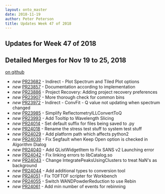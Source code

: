 ```yaml
---
layout: onto_master
date: 2018-11-19
author: Peter Peterson
title: Updates Week 47 of 2018
---
```

Updates for Week 47 of 2018
---------------------------

Detailed Merges for Nov 19 to 25, 2018
--------------------------------------
[on github](https://github.com/mantidproject/mantid/pulls?q=is%3Apr+merged%3A2018-11-20..2018-11-25)

* *new* [PR23682](https://github.com/mantidproject/mantid/pull/23682) - Indirect - Plot Spectrum and Tiled Plot options
* *new* [PR23857](https://github.com/mantidproject/mantid/pull/23857) - Documentation according to implementation
* *new* [PR23886](https://github.com/mantidproject/mantid/pull/23886) - Project Recovery: Adding project recovery preferences
* *new* [PR23907](https://github.com/mantidproject/mantid/pull/23907) - More thorough check for common bins
* *new* [PR23972](https://github.com/mantidproject/mantid/pull/23972) - Indirect - ConvFit - Q value not updating when spectrum changed
* *new* [PR23985](https://github.com/mantidproject/mantid/pull/23985) - Simplify ReflectometryILLConvertToQ
* *new* [PR23993](https://github.com/mantidproject/mantid/pull/23993) - Add Tooltip to Wavelength Slicing
* *new* [PR24014](https://github.com/mantidproject/mantid/pull/24014) - Set default suffix for files being saved to .py
* *new* [PR24018](https://github.com/mantidproject/mantid/pull/24018) - Rename the stress test stuff to system test stuff
* *new* [PR24029](https://github.com/mantidproject/mantid/pull/24029) - Add platform path which affects python2
* *new* [PR24039](https://github.com/mantidproject/mantid/pull/24039) - Fix Segfault when Keep Open option is checked in Algorithm Dialog
* *new* [PR24040](https://github.com/mantidproject/mantid/pull/24040) - Add QListWidgetItem to Fix SANS v2 Launching error
* *new* [PR24042](https://github.com/mantidproject/mantid/pull/24042) - Fix linking errors to libCatalog.so
* *new* [PR24043](https://github.com/mantidproject/mantid/pull/24043) - Change IntegratePeaksUsingClusters to treat NaN's as background
* *new* [PR24044](https://github.com/mantidproject/mantid/pull/24044) - Add additional types to conversion tool
* *new* [PR24051](https://github.com/mantidproject/mantid/pull/24051) - Fix TOFTOF scripter for Workbench
* *new* [PR24055](https://github.com/mantidproject/mantid/pull/24055) - Switch WANDPowderReduction to use Rebin
* *new* [PR24061](https://github.com/mantidproject/mantid/pull/24061) - Add min number of events for rebinning
